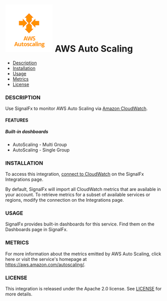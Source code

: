 # ![](./img/integration_awsautoscaling.png)  AWS Auto Scaling

- [Description](#description)
- [Installation](#installation)
- [Usage](#usage)
- [Metrics](#metrics)
- [License](#license)

### DESCRIPTION

Use SignalFx to monitor AWS Auto Scaling via [Amazon CloudWatch](https://github.com/signalfx/integrations/tree/master/aws)[](sfx_link:aws). 

#### FEATURES

##### Built-in dashboards

- AutoScaling - Multi Group
- AutoScaling - Single Group

### INSTALLATION

To access this integration, [connect to CloudWatch](https://github.com/signalfx/integrations/tree/master/aws)[](sfx_link:aws) on the SignalFx Integrations page. 

By default, SignalFx will import all CloudWatch metrics that are available in your account. To retrieve metrics for a subset of available services or regions, modify the connection on the Integrations page. 

### USAGE

SignalFx provides built-in dashboards for this service. Find them on the Dashboards page in SignalFx. 

### METRICS

For more information about the metrics emitted by AWS Auto Scaling, click here or visit the service's homepage at https://aws.amazon.com/autoscaling/.

### LICENSE

This integration is released under the Apache 2.0 license. See [LICENSE](./LICENSE) for more details.
